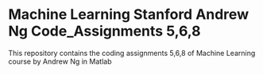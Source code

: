 # Machine Learning Stanford Andrew Ng Code_Assignments 5,6,8
This repository contains the coding assignments 5,6,8 of Machine Learning course by Andrew Ng in Matlab
